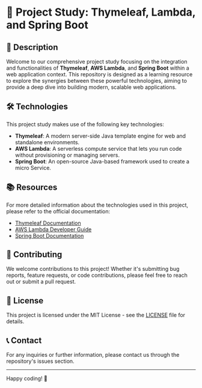 # 🌱 Project Study: Thymeleaf, Lambda, and Spring Boot

## 📖 Description

Welcome to our comprehensive project study focusing on the integration and functionalities of **Thymeleaf**, **AWS Lambda**, and **Spring Boot** within a web application context. This repository is designed as a learning resource to explore the synergies between these powerful technologies, aiming to provide a deep dive into building modern, scalable web applications.


## 🛠️ Technologies

This project study makes use of the following key technologies:

- **Thymeleaf**: A modern server-side Java template engine for web and standalone environments.
- **AWS Lambda**: A serverless compute service that lets you run code without provisioning or managing servers.
- **Spring Boot**: An open-source Java-based framework used to create a micro Service.

## 📚 Resources

For more detailed information about the technologies used in this project, please refer to the official documentation:

- [Thymeleaf Documentation](https://www.thymeleaf.org/documentation.html)
- [AWS Lambda Developer Guide](https://docs.aws.amazon.com/lambda/latest/dg/welcome.html)
- [Spring Boot Documentation](https://spring.io/projects/spring-boot)

## 🤝 Contributing

We welcome contributions to this project! Whether it's submitting bug reports, feature requests, or code contributions, please feel free to reach out or submit a pull request.

## 📄 License

This project is licensed under the MIT License - see the [LICENSE](LICENSE) file for details.

## 📞 Contact

For any inquiries or further information, please contact us through the repository's issues section.

---

Happy coding! 🎉